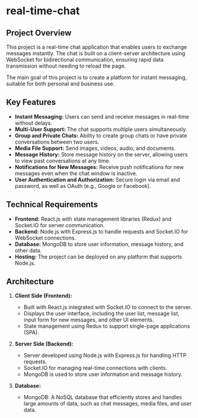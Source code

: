# real-time-chat
## Project Overview

This project is a real-time chat application that enables users to exchange messages instantly. The chat is built on a client-server architecture using WebSocket for bidirectional communication, ensuring rapid data transmission without needing to reload the page.

The main goal of this project is to create a platform for instant messaging, suitable for both personal and business use.

## Key Features

- **Instant Messaging:** Users can send and receive messages in real-time without delays.
- **Multi-User Support:** The chat supports multiple users simultaneously.
- **Group and Private Chats:** Ability to create group chats or have private conversations between two users.
- **Media File Support:** Send images, videos, audio, and documents.
- **Message History:** Store message history on the server, allowing users to view past conversations at any time.
- **Notifications for New Messages:** Receive push notifications for new messages even when the chat window is inactive.
- **User Authentication and Authorization:** Secure login via email and password, as well as OAuth (e.g., Google or Facebook).

## Technical Requirements

- **Frontend:** React.js with state management libraries (Redux) and Socket.IO for server communication.
- **Backend:** Node.js with Express.js to handle requests and Socket.IO for WebSocket connections.
- **Database:** MongoDB to store user information, message history, and other data.
- **Hosting:** The project can be deployed on any platform that supports Node.js.

## Architecture

1. **Client Side (Frontend):** 
   - Built with React.js integrated with Socket.IO to connect to the server.
   - Displays the user interface, including the user list, message list, input form for new messages, and other UI elements.
   - State management using Redux to support single-page applications (SPA).

2. **Server Side (Backend):**
   - Server developed using Node.js with Express.js for handling HTTP requests.
   - Socket.IO for managing real-time connections with clients.
   - MongoDB is used to store user information and message history.

3. **Database:**
   - MongoDB: A NoSQL database that efficiently stores and handles large amounts of data, such as chat messages, media files, and user data.
